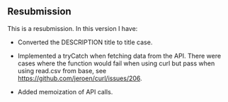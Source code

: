 ## Resubmission
This is a resubmission. In this version I have:

* Converted the DESCRIPTION title to title case.

* Implemented a tryCatch when fetching data from the API. There were cases where the function would fail when using curl but pass when using read.csv from base, see https://github.com/jeroen/curl/issues/206.

* Added memoization of API calls.
